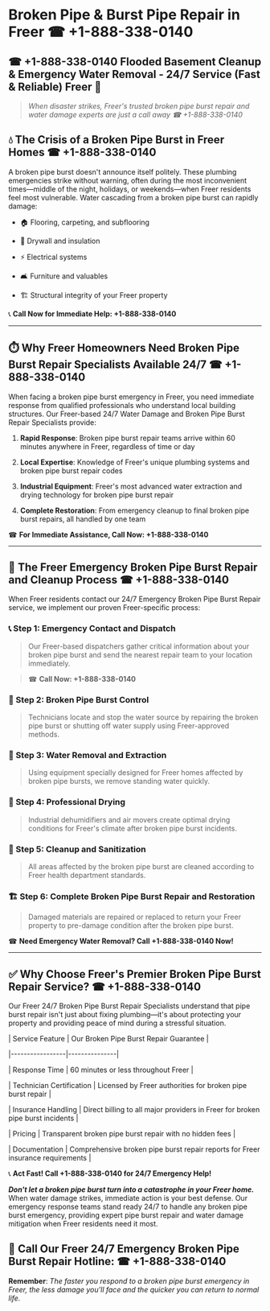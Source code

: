 # Broken Pipe & Burst Pipe Repair in Freer ☎ +1-888-338-0140  
## ☎ +1-888-338-0140 Flooded Basement Cleanup & Emergency Water Removal - 24/7 Service (Fast & Reliable) Freer 🚨  

> *When disaster strikes, Freer's trusted broken pipe burst repair and water damage experts are just a call away ☎ +1-888-338-0140*  

## 💧 The Crisis of a Broken Pipe Burst in Freer Homes ☎ +1-888-338-0140  

A broken pipe burst doesn't announce itself politely. These plumbing emergencies strike without warning, often during the most inconvenient times—middle of the night, holidays, or weekends—when Freer residents feel most vulnerable. Water cascading from a broken pipe burst can rapidly damage:  

* 🏠 Flooring, carpeting, and subflooring  
* 🧱 Drywall and insulation  
* ⚡ Electrical systems  
* 🛋️ Furniture and valuables  
* 🏗️ Structural integrity of your Freer property  

📞 **Call Now for Immediate Help: +1-888-338-0140**  

---  

## ⏱️ Why Freer Homeowners Need Broken Pipe Burst Repair Specialists Available 24/7 ☎ +1-888-338-0140  

When facing a broken pipe burst emergency in Freer, you need immediate response from qualified professionals who understand local building structures. Our Freer-based 24/7 Water Damage and Broken Pipe Burst Repair Specialists provide:  

1. **Rapid Response**: Broken pipe burst repair teams arrive within 60 minutes anywhere in Freer, regardless of time or day  
2. **Local Expertise**: Knowledge of Freer's unique plumbing systems and broken pipe burst repair codes  
3. **Industrial Equipment**: Freer's most advanced water extraction and drying technology for broken pipe burst repair  
4. **Complete Restoration**: From emergency cleanup to final broken pipe burst repairs, all handled by one team  

☎ **For Immediate Assistance, Call Now: +1-888-338-0140**  

---  

## 🔧 The Freer Emergency Broken Pipe Burst Repair and Cleanup Process ☎ +1-888-338-0140  

When Freer residents contact our 24/7 Emergency Broken Pipe Burst Repair service, we implement our proven Freer-specific process:  

### 📞 Step 1: Emergency Contact and Dispatch  
> Our Freer-based dispatchers gather critical information about your broken pipe burst and send the nearest repair team to your location immediately.  
> ☎ **Call Now: +1-888-338-0140**  

### 🚿 Step 2: Broken Pipe Burst Control  
> Technicians locate and stop the water source by repairing the broken pipe burst or shutting off water supply using Freer-approved methods.  

### 🌊 Step 3: Water Removal and Extraction  
> Using equipment specially designed for Freer homes affected by broken pipe bursts, we remove standing water quickly.  

### 💨 Step 4: Professional Drying  
> Industrial dehumidifiers and air movers create optimal drying conditions for Freer's climate after broken pipe burst incidents.  

### 🧼 Step 5: Cleanup and Sanitization  
> All areas affected by the broken pipe burst are cleaned according to Freer health department standards.  

### 🏗️ Step 6: Complete Broken Pipe Burst Repair and Restoration  
> Damaged materials are repaired or replaced to return your Freer property to pre-damage condition after the broken pipe burst.  

☎ **Need Emergency Water Removal? Call +1-888-338-0140 Now!**  

---  

## ✅ Why Choose Freer's Premier Broken Pipe Burst Repair Service? ☎ +1-888-338-0140  

Our Freer 24/7 Broken Pipe Burst Repair Specialists understand that pipe burst repair isn't just about fixing plumbing—it's about protecting your property and providing peace of mind during a stressful situation.  

| Service Feature | Our Broken Pipe Burst Repair Guarantee |  
|-----------------|---------------|  
| Response Time | 60 minutes or less throughout Freer |  
| Technician Certification | Licensed by Freer authorities for broken pipe burst repair |  
| Insurance Handling | Direct billing to all major providers in Freer for broken pipe burst incidents |  
| Pricing | Transparent broken pipe burst repair with no hidden fees |  
| Documentation | Comprehensive broken pipe burst repair reports for Freer insurance requirements |  

📞 **Act Fast! Call +1-888-338-0140 for 24/7 Emergency Help!**  

***Don't let a broken pipe burst turn into a catastrophe in your Freer home.*** When water damage strikes, immediate action is your best defense. Our emergency response teams stand ready 24/7 to handle any broken pipe burst emergency, providing expert pipe burst repair and water damage mitigation when Freer residents need it most.  

## 📱 Call Our Freer 24/7 Emergency Broken Pipe Burst Repair Hotline: ☎ +1-888-338-0140  

**Remember**: *The faster you respond to a broken pipe burst emergency in Freer, the less damage you'll face and the quicker you can return to normal life.*